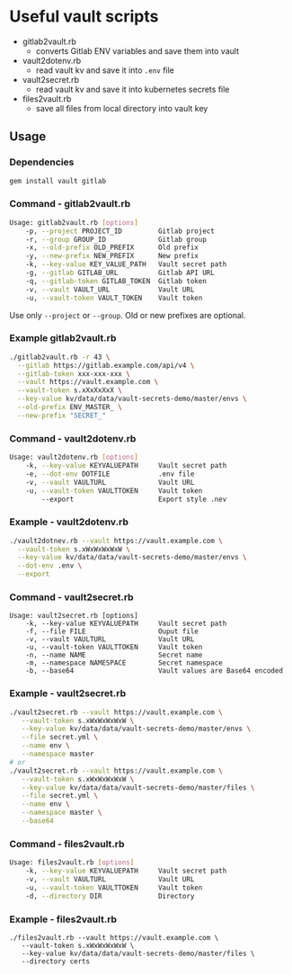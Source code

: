 # Useful vault scripts

* gitlab2vault.rb
  * converts Gitlab ENV variables and save them into vault
* vault2dotenv.rb
  * read vault kv and save it into `.env` file
* vault2secret.rb
  * read vault kv and save it into kubernetes secrets file
* files2vault.rb
  * save all files from local directory into vault key

## Usage

### Dependencies

```bash
gem install vault gitlab
```

### Command - gitlab2vault.rb

```bash
Usage: gitlab2vault.rb [options]
    -p, --project PROJECT_ID         Gitlab project
    -r, --group GROUP_ID             Gitlab group
    -x, --old-prefix OLD_PREFIX      Old prefix
    -y, --new-prefix NEW_PREFIX      New prefix
    -k, --key-value KEY_VALUE_PATH   Vault secret path
    -g, --gitlab GITLAB_URL          Gitlab API URL
    -q, --gitlab-token GITLAB_TOKEN  Gitlab token
    -v, --vault VAULT_URL            Vault URL
    -u, --vault-token VAULT_TOKEN    Vault token
```

Use only `--project` or `--group`. Old or new prefixes are optional.

### Example gitlab2vault.rb

```bash
./gitlab2vault.rb -r 43 \
  --gitlab https://gitlab.example.com/api/v4 \
  --gitlab-token xxx-xxx-xxx \
  --vault https://vault.example.com \
  --vault-token s.xXxXxXxX \
  --key-value kv/data/data/vault-secrets-demo/master/envs \
  --old-prefix ENV_MASTER_ \
  --new-prefix "SECRET_"
```

### Command - vault2dotenv.rb

```bash
Usage: vault2dotenv.rb [options]
    -k, --key-value KEYVALUEPATH     Vault secret path
    -e, --dot-env DOTFILE            .env file
    -v, --vault VAULTURL             Vault URL
    -u, --vault-token VAULTTOKEN     Vault token
        --export                     Export style .nev
```

### Example - vault2dotenv.rb

```bash
./vault2dotnev.rb --vault https://vault.example.com \
  --vault-token s.xWxWxWxWxW \
  --key-value kv/data/data/vault-secrets-demo/master/envs \
  --dot-env .env \
  --export
```

### Command - vault2secret.rb

```
Usage: vault2secret.rb [options]
    -k, --key-value KEYVALUEPATH     Vault secret path
    -f, --file FILE                  Ouput file
    -v, --vault VAULTURL             Vault URL
    -u, --vault-token VAULTTOKEN     Vault token
    -n, --name NAME                  Secret name
    -m, --namespace NAMESPACE        Secret namespace
    -b, --base64                     Vault values are Base64 encoded
```

### Example - vault2secret.rb

```bash
./vault2secret.rb --vault https://vault.example.com \
   --vault-token s.xWxWxWxWxW \
   --key-value kv/data/data/vault-secrets-demo/master/envs \
   --file secret.yml \
   --name env \
   --namespace master
# or 
./vault2secret.rb --vault https://vault.example.com \
   --vault-token s.xWxWxWxWxW \
   --key-value kv/data/data/vault-secrets-demo/master/files \
   --file secret.yml \
   --name env \
   --namespace master \
   --base64
```

### Command - files2vault.rb

```bash
Usage: files2vault.rb [options]
    -k, --key-value KEYVALUEPATH     Vault secret path
    -v, --vault VAULTURL             Vault URL
    -u, --vault-token VAULTTOKEN     Vault token
    -d, --directory DIR              Directory
```

### Example - files2vault.rb

```
./files2vault.rb --vault https://vault.example.com \
   --vault-token s.xWxWxWxWxW \
   --key-value kv/data/data/vault-secrets-demo/master/files \
   --directory certs
```
